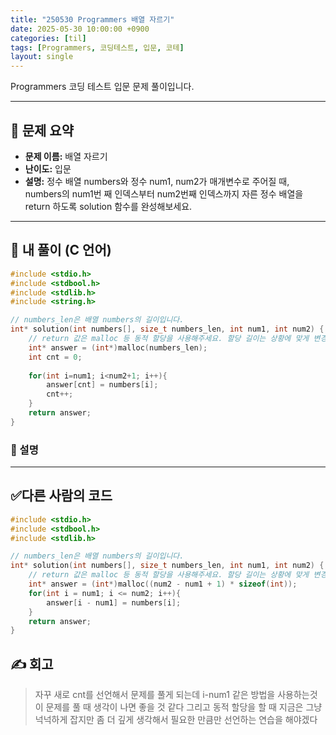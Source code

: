 ```yaml
---
title: "250530 Programmers 배열 자르기"
date: 2025-05-30 10:00:00 +0900
categories: [til]
tags: [Programmers, 코딩테스트, 입문, 코테]
layout: single
---
```


Programmers 코딩 테스트 입문 문제 풀이입니다.

---

## 📌 문제 요약

- **문제 이름:** 배열 자르기
- **난이도:** 입문  
- **설명:**
정수 배열 numbers와 정수 num1, num2가 매개변수로 주어질 때, numbers의 num1번 째 인덱스부터 num2번째 인덱스까지 자른 정수 배열을 return 하도록 solution 함수를 완성해보세요.

---

## 🧠 내 풀이 (C 언어)

```c
#include <stdio.h>
#include <stdbool.h>
#include <stdlib.h>
#include <string.h>

// numbers_len은 배열 numbers의 길이입니다.
int* solution(int numbers[], size_t numbers_len, int num1, int num2) {
    // return 값은 malloc 등 동적 할당을 사용해주세요. 할당 길이는 상황에 맞게 변경해주세요.
    int* answer = (int*)malloc(numbers_len);
    int cnt = 0;
    
    for(int i=num1; i<num2+1; i++){
        answer[cnt] = numbers[i];
        cnt++;
    }
    return answer;
}
```

### 🔎 설명


---

## ✅다른 사람의 코드

```c
#include <stdio.h>
#include <stdbool.h>
#include <stdlib.h>

// numbers_len은 배열 numbers의 길이입니다.
int* solution(int numbers[], size_t numbers_len, int num1, int num2) {
    // return 값은 malloc 등 동적 할당을 사용해주세요. 할당 길이는 상황에 맞게 변경해주세요.
    int* answer = (int*)malloc((num2 - num1 + 1) * sizeof(int));
    for(int i = num1; i <= num2; i++){
        answer[i - num1] = numbers[i]; 
    }
    return answer;
}
```


## ✍️ 회고

> 자꾸 새로 cnt를 선언해서 문제를 풀게 되는데 i-num1 같은 방법을 사용하는것이 문제를 풀 때 생각이 나면 좋을 것 같다
그리고 동적 할당을 할 때 지금은 그냥 넉넉하게 잡지만 좀 더 깊게 생각해서 필요한 만큼만 선언하는 연습을 해야겠다